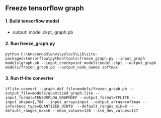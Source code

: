 

## Freeze tensorflow graph

#### 1. Build tensorflow model

* output: model.ckpt, graph.pb

#### 2. Run freeze_graph.py

```python C:\Anaconda3\envs\yolov3\Lib\site-packages\tensorflow\python\tools\freeze_graph.py --input_graph models\graph.pb --input_checkpoint models\model.ckpt --output_graph models/frozen_graph.pb --output_node_names softmax```


#### 3. Run tf-lite converter

```tflite_convert --graph_def_file=models/frozen_graph.pb --output_file=models/quantized_graph.lite --input_format=TENSORFLOW_GRAPHDEF --output_format=TFLITE --input_shape=1,784 --input_array=input --output_array=softmax --inference_type=QUANTIZED_UINT8  --default_ranges_min=0 --default_ranges_max=6 --mean_values=128 --std_dev_values=127```

